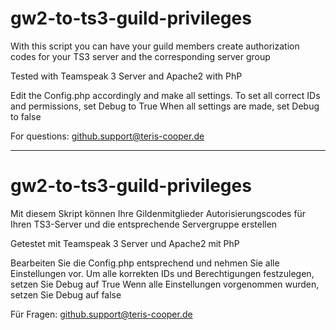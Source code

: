 # gw2-to-ts3-guild-privileges
With this script you can have your guild members create authorization codes for your TS3 server and the corresponding server group

Tested with Teamspeak 3 Server and Apache2 with PhP

Edit the Config.php accordingly and make all settings.
To set all correct IDs and permissions, set Debug to True
When all settings are made, set Debug to false

For questions:
github.support@teris-cooper.de

----------------------------------------

# gw2-to-ts3-guild-privileges
Mit diesem Skript können Ihre Gildenmitglieder Autorisierungscodes für Ihren TS3-Server und die entsprechende Servergruppe erstellen

Getestet mit Teamspeak 3 Server und Apache2 mit PhP

Bearbeiten Sie die Config.php entsprechend und nehmen Sie alle Einstellungen vor.
Um alle korrekten IDs und Berechtigungen festzulegen, setzen Sie Debug auf True
Wenn alle Einstellungen vorgenommen wurden, setzen Sie Debug auf false

Für Fragen:
github.support@teris-cooper.de
